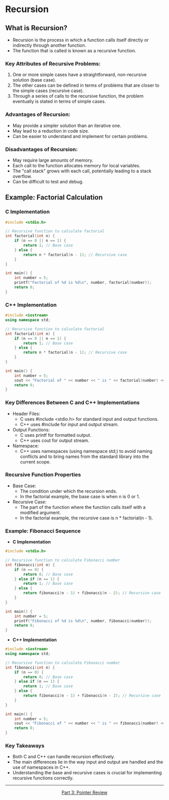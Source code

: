 # Recursion

## What is Recursion?
- Recursion is the process in which a function calls itself directly or indirectly through another function.
- The function that is called is known as a recursive function.

### Key Attributes of Recursive Problems:
1. One or more simple cases have a straightforward, non-recursive solution (base case).
2. The other cases can be defined in terms of problems that are closer to the simple cases (recursive case).
3. Through a series of calls to the recursive function, the problem eventually is stated in terms of simple cases.

### Advantages of Recursion:
- May provide a simpler solution than an iterative one.
- May lead to a reduction in code size.
- Can be easier to understand and implement for certain problems.

### Disadvantages of Recursion:
- May require large amounts of memory.
- Each call to the function allocates memory for local variables.
- The "call stack" grows with each call, potentially leading to a stack overflow.
- Can be difficult to test and debug.

## Example: Factorial Calculation

### C Implementation
```c
#include <stdio.h>

// Recursive function to calculate factorial
int factorial(int n) {
    if (n == 0 || n == 1) {
        return 1; // Base case
    } else {
        return n * factorial(n - 1); // Recursive case
    }
}

int main() {
    int number = 5;
    printf("Factorial of %d is %d\n", number, factorial(number));
    return 0;
}
```
### C++ Implementation 

```c++
#include <iostream>
using namespace std;

// Recursive function to calculate factorial
int factorial(int n) {
    if (n == 0 || n == 1) {
        return 1; // Base case
    } else {
        return n * factorial(n - 1); // Recursive case
    }
}

int main() {
    int number = 5;
    cout << "Factorial of " << number << " is " << factorial(number) << endl;
    return 0;
}
```

### Key Differences Between C and C++ Implementations
- Header Files:
  - C uses #include <stdio.h> for standard input and output functions.
  - C++ uses #include <iostream> for input and output stream.
- Output Functions:
  - C uses printf for formatted output.
  - C++ uses cout for output stream.
- Namespace:
  - C++ uses namespaces (using namespace std;) to avoid naming conflicts and to bring names from the standard library into the current scope.

### Recursive Function Properties
- Base Case:
  - The condition under which the recursion ends.
  - In the factorial example, the base case is when n is 0 or 1.
- Recursive Case:
  - The part of the function where the function calls itself with a modified argument.
  - In the factorial example, the recursive case is n * factorial(n - 1).

### Example: Fibonacci Sequence
- **C Implementation**
```c
#include <stdio.h>

// Recursive function to calculate Fibonacci number
int fibonacci(int n) {
    if (n == 0) {
        return 0; // Base case
    } else if (n == 1) {
        return 1; // Base case
    } else {
        return fibonacci(n - 1) + fibonacci(n - 2); // Recursive case
    }
}

int main() {
    int number = 5;
    printf("Fibonacci of %d is %d\n", number, fibonacci(number));
    return 0;
}
```

- **C++ Implementation**
```c++
#include <iostream>
using namespace std;

// Recursive function to calculate Fibonacci number
int fibonacci(int n) {
    if (n == 0) {
        return 0; // Base case
    } else if (n == 1) {
        return 1; // Base case
    } else {
        return fibonacci(n - 1) + fibonacci(n - 2); // Recursive case
    }
}

int main() {
    int number = 5;
    cout << "Fibonacci of " << number << " is " << fibonacci(number) << endl;
    return 0;
}
```
### Key Takeaways
- Both C and C++ can handle recursion effectively.
- The main differences lie in the way input and output are handled and the use of namespaces in C++.
- Understanding the base and recursive cases is crucial for implementing recursive functions correctly.

--- 

<p align= "center">
  <a href="https://github.com/MarkShinozaki/CPTS122-DataStructures/tree/Lectures-Slides/(3)%20Pointers">Part 3: Pointer Review</a>
</p>













